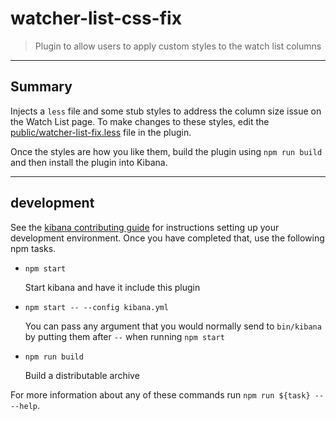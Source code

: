 # watcher-list-css-fix

> Plugin to allow users to apply custom styles to the watch list columns

---

## Summary

Injects a `less` file and some stub styles to address the column size issue on the Watch List page. To make changes to these styles, edit the [public/watcher-list-fix.less](https://github.com/BigFunger/watcher-list-css-fix/blob/master/public/watcher-list-fix.less) file in the plugin. 

Once the styles are how you like them, build the plugin using `npm run build` and then install the plugin into Kibana.

---

## development

See the [kibana contributing guide](https://github.com/elastic/kibana/blob/master/CONTRIBUTING.md) for instructions setting up your development environment. Once you have completed that, use the following npm tasks.

  - `npm start`

    Start kibana and have it include this plugin

  - `npm start -- --config kibana.yml`

    You can pass any argument that you would normally send to `bin/kibana` by putting them after `--` when running `npm start`

  - `npm run build`

    Build a distributable archive

For more information about any of these commands run `npm run ${task} -- --help`.
